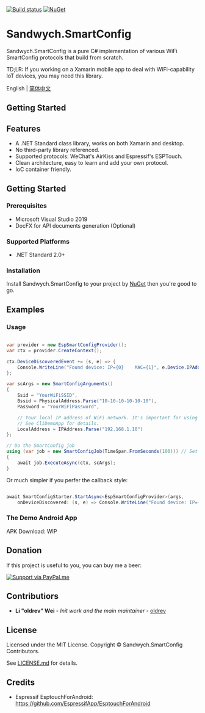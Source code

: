 [![Build status](https://ci.appveyor.com/api/projects/status/y4vy6qr9k0xj8e7y/branch/master?svg=true)](https://ci.appveyor.com/project/oldrev/sandwych-smartconfig/branch/master)
[![NuGet](https://img.shields.io/nuget/v/Sandwych.SmartConfig.svg)](https://www.nuget.org/packages/Sandwych.SmartConfig)

# Sandwych.SmartConfig

Sandwych.SmartConfig is a pure C# implementation of various WiFi SmartConfig protocols that build from scratch.

TD;LR: If you working on a Xamarin mobile app to deal with WiFi-capability IoT devices, you may need this library.

English | [简体中文](README.zh_cn.md)

## Getting Started

## Features

* A .NET Standard class library, works on both Xamarin and desktop.
* No third-party library referenced.
* Supported protocols: WeChat's AirKiss and Espressif's ESPTouch.
* Clean architecture, easy to learn and add your own protocol.
* IoC container friendly.

## Getting Started

### Prerequisites

* Microsoft Visual Studio 2019 
* DocFX for API documents generation (Optional)

### Supported Platforms

* .NET Standard 2.0+

### Installation

Install Sandwych.SmartConfig to your project by [NuGet](https://www.nuget.org/packages/Sandwych.SmartConfig) then you're good to go.

## Examples

### Usage

```csharp

var provider = new EspSmartConfigProvider();
var ctx = provider.CreateContext();

ctx.DeviceDiscoveredEvent += (s, e) => {
	Console.WriteLine("Found device: IP={0}    MAC={1}", e.Device.IPAddress, e.Device.MacAddress);
};

var scArgs = new SmartConfigArguments()
{
	Ssid = "YourWiFiSSID",
	Bssid = PhysicalAddress.Parse("10-10-10-10-10-10"),
	Password = "YourWiFiPassword",

	// Your local IP address of WiFi network. It's important for using multiple network interfaces
	// See CliDemoApp for details.
	LocalAddress = IPAddress.Parse("192.168.1.10") 
};

// Do the SmartConfig job
using (var job = new SmartConfigJob(TimeSpan.FromSeconds(100))) // Set the timeout to 100 seconds
{
	await job.ExecuteAsync(ctx, scArgs);
}

```

Or much simpler if you perfer the callback style:

```csharp

await SmartConfigStarter.StartAsync<EspSmartConfigProvider>(args, 
	onDeviceDiscovered: (s, e) => Console.WriteLine("Found device: IP={0}    MAC={1}", e.Device.IPAddress, e.Device.MacAddress));

```

### The Demo Android App

APK Download: WIP

## Donation

If this project is useful to you, you can buy me a beer:

[![Support via PayPal.me](https://github.com/oldrev/sandwych-smartconfig/blob/master/assets/paypal_button.svg)](https://www.paypal.me/oldrev)

## Contributiors

* **Li "oldrev" Wei** - *Init work and the main maintainer* - [oldrev](https://github.com/oldrev)

## License

Licensed under the MIT License. Copyright &copy; Sandwych.SmartConfig Contributors.

See [LICENSE.md](LICENSE.md) for details.

## Credits

* Espressif EsptouchForAndroid: https://github.com/EspressifApp/EsptouchForAndroid
